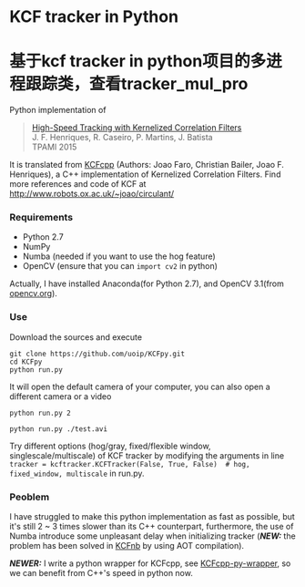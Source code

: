 # KCF tracker in Python

# 基于kcf tracker in python项目的多进程跟踪类，查看tracker_mul_pro

Python implementation of
> [High-Speed Tracking with Kernelized Correlation Filters](http://www.robots.ox.ac.uk/~joao/publications/henriques_tpami2015.pdf)<br>
> J. F. Henriques, R. Caseiro, P. Martins, J. Batista<br>
> TPAMI 2015

It is translated from [KCFcpp](https://github.com/joaofaro/KCFcpp) (Authors: Joao Faro, Christian Bailer, Joao F. Henriques), a C++ implementation of Kernelized Correlation Filters. Find more references and code of KCF at http://www.robots.ox.ac.uk/~joao/circulant/

### Requirements
- Python 2.7
- NumPy
- Numba (needed if you want to use the hog feature)
- OpenCV (ensure that you can `import cv2` in python)

Actually, I have installed Anaconda(for Python 2.7), and OpenCV 3.1(from [opencv.org](http://opencv.org/)).

### Use
Download the sources and execute
```shell
git clone https://github.com/uoip/KCFpy.git
cd KCFpy
python run.py
```
It will open the default camera of your computer, you can also open a different camera or a video
```shell
python run.py 2
```
```shell
python run.py ./test.avi  
```
Try different options (hog/gray, fixed/flexible window, singlescale/multiscale) of KCF tracker by modifying the arguments in line `tracker = kcftracker.KCFTracker(False, True, False)  # hog, fixed_window, multiscale` in run.py.


### Peoblem
I have struggled to make this python implementation as fast as possible, but it's still 2 ~ 3 times slower than its C++ counterpart, furthermore, the use of Numba introduce some unpleasant delay when initializing tracker (***NEW:*** the problem has been solved in [KCFnb](https://github.com/uoip/KCFnb) by using AOT compilation).

***NEWER:*** I write a python wrapper for KCFcpp, see [KCFcpp-py-wrapper](https://github.com/uoip/KCFcpp-py-wrapper), so we can benefit from C++'s speed in python now.
